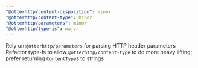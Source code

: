 ```yaml
---
"@otterhttp/content-disposition": minor
"@otterhttp/content-type": minor
"@otterhttp/parameters": minor
"@otterhttp/type-is": major
---
```


Rely on `@otterhttp/parameters` for parsing HTTP header parameters
Refactor type-is to allow `@otterhttp/content-type` to do more heavy lifting; prefer returning `ContentType`s to strings
